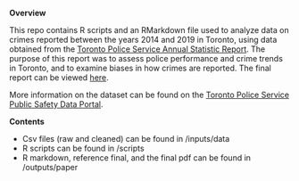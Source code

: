 **Overview**

This repo contains R scripts and an RMarkdown file used to analyze data on crimes reported between the years 2014 and 2019 in Toronto, using data obtained from the [Toronto Police Service Annual Statistic Report](https://data.torontopolice.on.ca/pages/asr-analytics). The purpose of this report was to assess police performance and crime trends in Toronto, and to examine biases in how crimes are reported. The final report can be viewed [here](https://github.com/westinmo/Toronto-Crime-Statistics/blob/main/outputs/paper/Reported-Crimes-Toronto.pdf). 

More information on the dataset can be found on the [Toronto Police Service Public Safety Data Portal](https://data.torontopolice.on.ca/datasets/94229ca8628f43f591a74ec3a2a6d4b5_0).

**Contents**
- Csv files (raw and cleaned) can be found in /inputs/data
- R scripts can be found in /scripts
- R markdown, reference final, and the final pdf can be found in /outputs/paper
